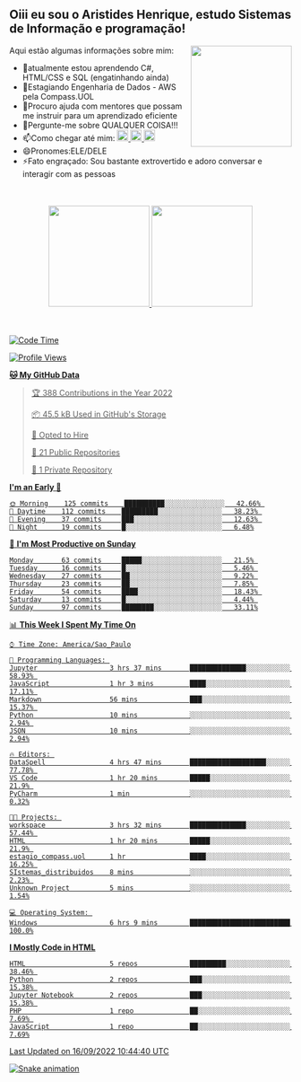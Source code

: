 ## Oiii eu sou o Aristides Henrique, estudo Sistemas de Informação e programação!

<div >
Aqui estão algumas informações sobre mim:<img align="right" height="180em" src="https://user-images.githubusercontent.com/97318481/177042589-45d62122-82a9-4a32-b3a7-87b322825b2f.png">
</div>

- 🌱atualmente estou aprendendo C#, HTML/CSS e SQL (engatinhando ainda)
- 👯Estagiando Engenharia de Dados - AWS pela Compass.UOL
- 🤔Procuro ajuda com mentores que possam me instruir para um aprendizado eficiente
- 💬Pergunte-me sobre QUALQUER COISA!!!
- 📫Como chegar até mim:
  <a href="https://www.instagram.com/aryhenry/" target="_blank">
  <img src="https://img.shields.io/badge/-Instagram-%23E4405F?style=for-the-badge&logo=instagram&logoColor=black" height="20px">
  </a>
  <a href="https://www.linkedin.com/in/aristides-henrique/" target="_blank">
  <img src="https://img.shields.io/badge/-LinkedIn-%230077B5?style=for-the-badge&logo=linkedin&logoColor=black" height="20px">
  </a> 
  <a href="mailto:arihenriqueuna@gmail.com">
  <img src="https://img.shields.io/badge/-Gmail-%23333?style=for-the-badge&logo=gmail&logoColor=white" height="20px">
  </a>
- 😄Pronomes:ELE/DELE
- ⚡Fato engraçado: Sou bastante extrovertido e adoro conversar e interagir com as pessoas
<br/>
<br/>
<div align="center">
  <a href="https://github.com/arihenrique">
  <img height="180em" src="https://github-readme-stats.vercel.app/api?username=arihenrique&show_icons=true&theme=dracula&include_all_commits=true&count_private=true"/>
  <img height="180em" src="https://github-readme-stats.vercel.app/api/top-langs/?username=arihenrique&layout=compact&langs_count=7&theme=dracula"/>
</div><br/><br/>

<!--START_SECTION:waka-->
![Code Time](http://img.shields.io/badge/Code%20Time-97%20hrs%2020%20mins-blue)

![Profile Views](http://img.shields.io/badge/Profile%20Views-44-blue)

**🐱 My GitHub Data** 

> 🏆 388 Contributions in the Year 2022
 > 
> 📦 45.5 kB Used in GitHub's Storage 
 > 
> 💼 Opted to Hire
 > 
> 📜 21 Public Repositories 
 > 
> 🔑 1 Private Repository 
 > 
**I'm an Early 🐤** 

```text
🌞 Morning    125 commits    ██████████░░░░░░░░░░░░░░░   42.66% 
🌇 Daytime    112 commits    █████████░░░░░░░░░░░░░░░░   38.23% 
🌃 Evening    37 commits     ███░░░░░░░░░░░░░░░░░░░░░░   12.63% 
🌙 Night      19 commits     █░░░░░░░░░░░░░░░░░░░░░░░░   6.48%

```
📅 **I'm Most Productive on Sunday** 

```text
Monday       63 commits     █████░░░░░░░░░░░░░░░░░░░░   21.5% 
Tuesday      16 commits     █░░░░░░░░░░░░░░░░░░░░░░░░   5.46% 
Wednesday    27 commits     ██░░░░░░░░░░░░░░░░░░░░░░░   9.22% 
Thursday     23 commits     ██░░░░░░░░░░░░░░░░░░░░░░░   7.85% 
Friday       54 commits     ████░░░░░░░░░░░░░░░░░░░░░   18.43% 
Saturday     13 commits     █░░░░░░░░░░░░░░░░░░░░░░░░   4.44% 
Sunday       97 commits     ████████░░░░░░░░░░░░░░░░░   33.11%

```


📊 **This Week I Spent My Time On** 

```text
⌚︎ Time Zone: America/Sao_Paulo

💬 Programming Languages: 
Jupyter                  3 hrs 37 mins       ██████████████░░░░░░░░░░░   58.93% 
JavaScript               1 hr 3 mins         ████░░░░░░░░░░░░░░░░░░░░░   17.11% 
Markdown                 56 mins             ███░░░░░░░░░░░░░░░░░░░░░░   15.37% 
Python                   10 mins             ░░░░░░░░░░░░░░░░░░░░░░░░░   2.94% 
JSON                     10 mins             ░░░░░░░░░░░░░░░░░░░░░░░░░   2.94%

🔥 Editors: 
DataSpell                4 hrs 47 mins       ███████████████████░░░░░░   77.78% 
VS Code                  1 hr 20 mins        █████░░░░░░░░░░░░░░░░░░░░   21.9% 
PyCharm                  1 min               ░░░░░░░░░░░░░░░░░░░░░░░░░   0.32%

🐱‍💻 Projects: 
workspace                3 hrs 32 mins       ██████████████░░░░░░░░░░░   57.44% 
HTML                     1 hr 20 mins        █████░░░░░░░░░░░░░░░░░░░░   21.9% 
estagio_compass.uol      1 hr                ████░░░░░░░░░░░░░░░░░░░░░   16.25% 
SIstemas_distribuidos    8 mins              ░░░░░░░░░░░░░░░░░░░░░░░░░   2.23% 
Unknown Project          5 mins              ░░░░░░░░░░░░░░░░░░░░░░░░░   1.54%

💻 Operating System: 
Windows                  6 hrs 9 mins        █████████████████████████   100.0%

```

**I Mostly Code in HTML** 

```text
HTML                     5 repos             █████████░░░░░░░░░░░░░░░░   38.46% 
Python                   2 repos             ███░░░░░░░░░░░░░░░░░░░░░░   15.38% 
Jupyter Notebook         2 repos             ███░░░░░░░░░░░░░░░░░░░░░░   15.38% 
PHP                      1 repo              ██░░░░░░░░░░░░░░░░░░░░░░░   7.69% 
JavaScript               1 repo              ██░░░░░░░░░░░░░░░░░░░░░░░   7.69%

```



 Last Updated on 16/09/2022 10:44:40 UTC
<!--END_SECTION:waka-->

![Snake animation](https://github.com/arihenrique/arihenrique/blob/output/github-contribution-grid-snake.svg)
